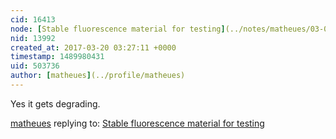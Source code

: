 ```yaml
---
cid: 16413
node: [Stable fluorescence material for testing](../notes/matheues/03-08-2017/stable-fluorescence-material-for-testing)
nid: 13992
created_at: 2017-03-20 03:27:11 +0000
timestamp: 1489980431
uid: 503736
author: [matheues](../profile/matheues)
---
```


Yes it gets degrading.

[matheues](../profile/matheues) replying to: [Stable fluorescence material for testing](../notes/matheues/03-08-2017/stable-fluorescence-material-for-testing)


